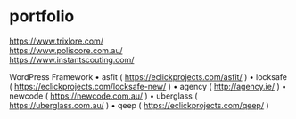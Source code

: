 # portfolio


https://www.trixlore.com/<br/>
https://www.poliscore.com.au/<br/>
https://www.instantscouting.com/<br/>

WordPress Framework
•	asfit ( https://eclickprojects.com/asfit/ )
•	locksafe ( https://eclickprojects.com/locksafe-new/ )
•	agency ( http://agency.ie/ )
•	newcode ( https://newcode.com.au/ )
•	uberglass ( https://uberglass.com.au/ )
•	qeep ( https://eclickprojects.com/qeep/ )
